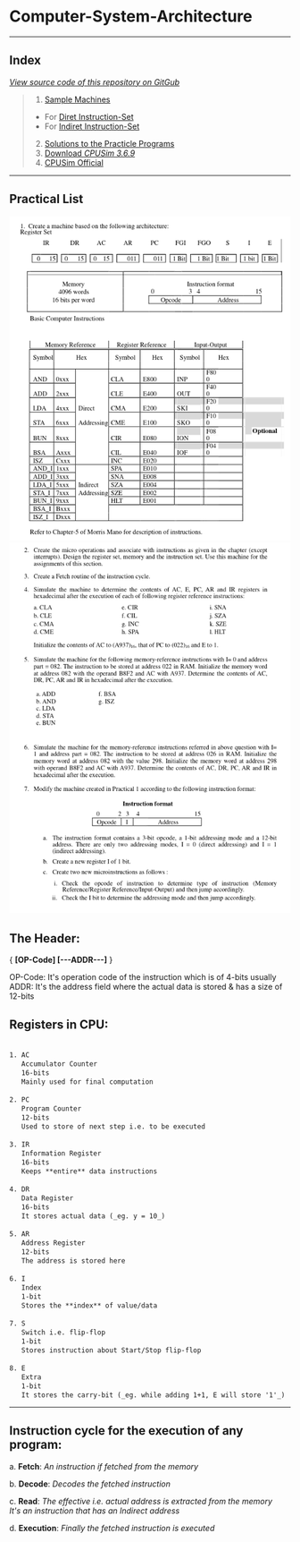 # Computer-System-Architecture

---  

## Index  
[_View source code of this repository on GitGub_](https://github.com/ravi-prakash1907/Computer-System-Architecture/)  

>
> 1. [Sample Machines](https://github.com/ravi-prakash1907/Computer-System-Architecture/tree/master/Machines)  
>   - For [Diret Instruction-Set](https://github.com/ravi-prakash1907/Computer-System-Architecture/tree/master/Machines/2061_Direct_Ravi)  
>   - For [Indiret Instruction-Set](https://github.com/ravi-prakash1907/Computer-System-Architecture/tree/master/Machines/2061_Indirect_Ravi)  
> 2. [Solutions to the Practicle Programs](https://github.com/ravi-prakash1907/Computer-System-Architecture/tree/master/Operations%20for%20Programs)  
> 3. [Download _CPUSim 3.6.9_](https://github.com/ravi-prakash1907/Computer-System-Architecture/raw/master/CPUSim3.6.9%20Downloadable.tar.gz)  
> 4. [CPUSim Official](https://www.cs.colby.edu/djskrien/CPUSim/)  
> 

---  

## Practical List  
![P1](./Practical%20List/p1.png)
![P2](./Practical%20List/p2.png)


## The Header:
  { **[OP-Code] [---ADDR---]** }

  OP-Code: It's operation code of the instruction which is of 4-bits usually
  ADDR: It's the address field where the actual data is stored & has a size of 12-bits


## Registers in CPU:
```

1. AC  
   Accumulator Counter  
   16-bits  
   Mainly used for final computation  

2. PC  
   Program Counter  
   12-bits  
   Used to store of next step i.e. to be executed  

3. IR  
   Information Register  
   16-bits  
   Keeps **entire** data instructions  

4. DR  
   Data Register  
   16-bits  
   It stores actual data (_eg. y = 10_)  

5. AR  
   Address Register  
   12-bits  
   The address is stored here  

6. I  
   Index  
   1-bit  
   Stores the **index** of value/data  

7. S  
   Switch i.e. flip-flop  
   1-bit  
   Stores instruction about Start/Stop flip-flop  

8. E  
   Extra  
   1-bit  
   It stores the carry-bit (_eg. while adding 1+1, E will store '1'_)  

```  

---  

## Instruction cycle for the execution of any program:

a. **Fetch**:
    _An instruction if fetched from the memory_

b. **Decode**:
    _Decodes the fetched instruction_

c. **Read**:
    _The effective i.e. actual address is extracted from the memory_  
    _It's an instruction that has an Indirect address_  

d. **Execution**:
    _Finally the fetched instruction is executed_


